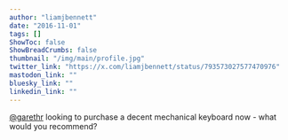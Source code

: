 ```yaml
---
author: "liamjbennett"
date: "2016-11-01"
tags: []
ShowToc: false
ShowBreadCrumbs: false
thumbnail: "/img/main/profile.jpg"
twitter_link: "https://x.com/liamjbennett/status/793573027577470976"
mastodon_link: ""
bluesky_link: ""
linkedin_link: ""
---
```


[@garethr](https://x.com/garethr) looking to purchase a decent mechanical keyboard now - what would you recommend?

